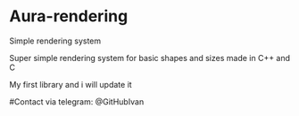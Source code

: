 # Aura-rendering
Simple rendering system 

Super simple rendering system for basic shapes and sizes made in C++ and C

My first library and i will update it

#Contact via telegram: @GitHubIvan
